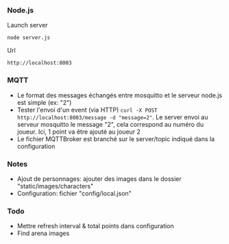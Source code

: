 ### Node.js

Launch server
```
node server.js
```
Url
```
http://localhost:8003
```

### MQTT

* Le format des messages échangés entre mosquitto et le serveur node.js est simple (ex: "2")
* Tester l'envoi d'un event (via HTTP) `curl -X POST http://localhost:8003/message -d "message=2"`. Le server envoi au serveur mosquitto le message "2", cela correspond au numéro du joueur. Ici, 1 point va être ajouté au joueur 2
* Le fichier MQTTBroker est branché sur le server/topic indiqué dans la configuration

### Notes

* Ajout de personnages: ajouter des images dans le dossier "static/images/characters"
* Configuration: fichier "config/local.json"

### Todo

* Mettre refresh interval & total points dans configuration
* Find arena images
